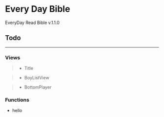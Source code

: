 # Every Day Bible
EveryDay Read Bible v.1.1.0

## Todo
 ------------
 ### Views
 > * Title
  
 > * BoyListView
 
 > * BottomPlayer

 ### Functions

 * hello
